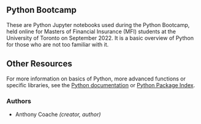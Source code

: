 ## Python Bootcamp


These are Python Jupyter notebooks used during the Python Bootcamp, held online for Masters of Financial Insurance (MFI) students at the University of Toronto on September 2022. It is a basic overview of Python for those who are not too familiar with it.

<!-- Some useful concepts that are covered are:


* Matrix manipulation.
* Plotting of data.
* Implementation of algorithms.
* Vectorised alternatives to loops.
* Debug mode. -->

## Other Resources

For more information on basics of Python, more advanced functions or specific libraries, see the [Python documentation](https://docs.python.org/3/) or [Python Package Index](https://pypi.org/).

### Authors


- Anthony Coache *(creator, author)*
